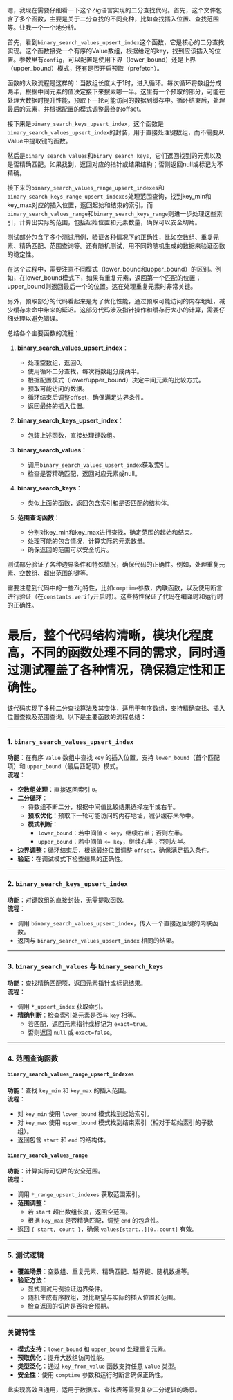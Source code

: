 嗯，我现在需要仔细看一下这个Zig语言实现的二分查找代码。首先，这个文件包含了多个函数，主要是关于二分查找的不同变种，比如查找插入位置、查找范围等。让我一个一个地分析。

首先，看到`binary_search_values_upsert_index`这个函数，它是核心的二分查找实现。这个函数接受一个有序的Value数组，根据给定的key，找到应该插入的位置。参数里有`config`，可以配置是使用下界（lower_bound）还是上界（upper_bound）模式，还有是否开启预取（prefetch）。

函数的大致流程是这样的：当数组长度大于1时，进入循环。每次循环将数组分成两半，根据中间元素的值决定接下来搜索哪一半。这里有一个预取的部分，可能在处理大数据时提升性能，预取下一轮可能访问的数据到缓存中。循环结束后，处理最后的元素，并根据配置的模式调整最终的offset。

接下来是`binary_search_keys_upsert_index`，这个函数是`binary_search_values_upsert_index`的封装，用于直接处理键数组，而不需要从Value中提取键的函数。

然后是`binary_search_values`和`binary_search_keys`，它们返回找到的元素以及是否精确匹配。如果找到，返回对应的指针或结果结构；否则返回null或标记为不精确。

接下来的`binary_search_values_range_upsert_indexes`和`binary_search_keys_range_upsert_indexes`处理范围查询，找到key_min和key_max对应的插入位置，返回起始和结束的索引。而`binary_search_values_range`和`binary_search_keys_range`则进一步处理这些索引，计算出实际的范围，包括起始位置和元素数量，确保可以安全切片。

测试部分包含了多个测试用例，验证各种情况下的正确性，比如空数组、重复元素、精确匹配、范围查询等。还有随机测试，用不同的随机生成的数据来验证函数的稳定性。

在这个过程中，需要注意不同模式（lower_bound和upper_bound）的区别。例如，在lower_bound模式下，如果有重复元素，返回第一个匹配的位置；upper_bound则返回最后一个的位置。这在处理重复元素时非常关键。

另外，预取部分的代码看起来是为了优化性能，通过预取可能访问的内存地址，减少缓存未命中带来的延迟。这部分代码涉及指针操作和缓存行大小的计算，需要仔细处理以避免错误。

总结各个主要函数的流程：

1. **binary_search_values_upsert_index**：
   - 处理空数组，返回0。
   - 使用循环二分查找，每次将数组分成两半。
   - 根据配置模式（lower/upper_bound）决定中间元素的比较方式。
   - 预取可能访问的数据。
   - 循环结束后调整offset，确保满足边界条件。
   - 返回最终的插入位置。

2. **binary_search_keys_upsert_index**：
   - 包装上述函数，直接处理键数组。

3. **binary_search_values**：
   - 调用`binary_search_values_upsert_index`获取索引。
   - 检查是否精确匹配，返回对应元素或null。

4. **binary_search_keys**：
   - 类似上面的函数，返回包含索引和是否匹配的结构体。

5. **范围查询函数**：
   - 分别对key_min和key_max进行查找，确定范围的起始和结束。
   - 处理可能的包含情况，计算实际的元素数量。
   - 确保返回的范围可以安全切片。

测试部分验证了各种边界条件和特殊情况，确保代码的正确性。例如，处理重复元素、空数组、超出范围的键等。

需要注意到代码中的一些Zig特性，比如`comptime`参数，内联函数，以及使用断言进行验证（在`constants.verify`开启时）。这些特性保证了代码在编译时和运行时的正确性。

最后，整个代码结构清晰，模块化程度高，不同的函数处理不同的需求，同时通过测试覆盖了各种情况，确保稳定性和正确性。
================================================
该代码实现了多种二分查找算法及其变体，适用于有序数组，支持精确查找、插入位置查找及范围查询。以下是主要函数的流程总结：

---

### 1. **`binary_search_values_upsert_index`**  
**功能**：在有序 `Value` 数组中查找 `key` 的插入位置，支持 `lower_bound`（首个匹配项）和 `upper_bound`（最后匹配项）模式。  
**流程**：  
- **空数组处理**：直接返回索引 `0`。  
- **二分循环**：  
  - 将数组不断二分，根据中间值比较结果选择左半或右半。  
  - **预取优化**：预取下一轮可能访问的内存地址，减少缓存未命中。  
  - **模式判断**：  
    - `lower_bound`：若中间值 `< key`，继续右半；否则左半。  
    - `upper_bound`：若中间值 `<= key`，继续右半；否则左半。  
- **边界调整**：循环结束后，根据最终位置调整 `offset`，确保满足插入条件。  
- **验证**：在调试模式下检查结果的正确性。

---

### 2. **`binary_search_keys_upsert_index`**  
**功能**：对键数组的直接封装，无需提取函数。  
**流程**：  
- 调用 `binary_search_values_upsert_index`，传入一个直接返回键的内联函数。  
- 返回与 `binary_search_values_upsert_index` 相同的结果。

---

### 3. **`binary_search_values` 与 `binary_search_keys`**  
**功能**：查找精确匹配项，返回元素指针或标记结果。  
**流程**：  
- 调用 `*_upsert_index` 获取索引。  
- **精确判断**：检查索引处元素是否与 `key` 相等。  
  - 若匹配，返回元素指针或标记为 `exact=true`。  
  - 否则返回 `null` 或 `exact=false`。

---

### 4. **范围查询函数**  
#### **`binary_search_values_range_upsert_indexes`**  
**功能**：查找 `key_min` 和 `key_max` 的插入范围。  
**流程**：  
- 对 `key_min` 使用 `lower_bound` 模式找到起始索引。  
- 对 `key_max` 使用 `upper_bound` 模式找到结束索引（相对于起始索引的子数组）。  
- 返回包含 `start` 和 `end` 的结构体。

#### **`binary_search_values_range`**  
**功能**：计算实际可切片的安全范围。  
**流程**：  
- 调用 `*_range_upsert_indexes` 获取范围索引。  
- **范围调整**：  
  - 若 `start` 超出数组长度，返回空范围。  
  - 根据 `key_max` 是否精确匹配，调整 `end` 的包含性。  
- 返回 `{ start, count }`，确保 `values[start..][0..count]` 有效。

---

### 5. **测试逻辑**  
- **覆盖场景**：空数组、重复元素、精确匹配、越界键、随机数据等。  
- **验证方法**：  
  - 显式测试用例验证边界条件。  
  - 随机生成有序数组，对比期望与实际的插入位置和范围。  
  - 检查返回的切片是否符合预期。

---

### 关键特性  
- **模式支持**：`lower_bound` 和 `upper_bound` 处理重复元素。  
- **预取优化**：提升大数组访问性能。  
- **类型泛化**：通过 `key_from_value` 函数支持任意 `Value` 类型。  
- **安全性**：使用 `comptime` 参数和运行时断言确保正确性。  

此实现高效且通用，适用于数据库、查找表等需要复杂二分逻辑的场景。